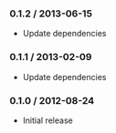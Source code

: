### 0.1.2 / 2013-06-15

* Update dependencies

### 0.1.1 / 2013-02-09

* Update dependencies

### 0.1.0 / 2012-08-24

* Initial release
